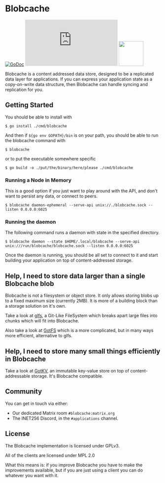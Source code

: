 # Blobcache

[![GoDoc](https://godoc.org/github.com/blobcache/blobcache?status.svg)](http://godoc.org/github.com/blobcache/blobcache)
![Matrix](https://img.shields.io/matrix/blobcache:matrix.org?label=%23blobcache%3Amatrix.org&logo=matrix)
[<img src="https://discord.com/assets/cb48d2a8d4991281d7a6a95d2f58195e.svg" width="80">](https://discord.gg/TWy6aVWJ7f)

Blobcache is a content addressed data store, designed to be a replicated data layer for applications.
If you can express your application state as a copy-on-write data structure, then Blobcache can handle syncing and replication for you.

## Getting Started
You should be able to install with
```shell
$ go install ./cmd/blobcache
```

And then if `${go env GOPATH}/bin` is on your path, you should be able to run the blobcache command with
```shell
$ blobcache 
```

or to put the executable somewhere specific
```shell
$ go build -o ./put/the/binary/here/please ./cmd/blobcache 
```

### Running a Node in Memory
This is a good option if you just want to play around with the API, and don't want to persist any data, or connect to peers.

```shell
$ blobcache daemon-ephemeral --serve-api unix://./blobcache.sock --listen 0.0.0.0:6025
```

### Running the daemon
The following command runs a daemon with state in the specified directory. 
```shell
$ blobcache daemon --state $HOME/.local/blobcache --serve-api unix:///run/blobcache/blobcache.sock --listen 0.0.0.0:6025
```

Once the daemon is running, you should be all set to connect to it and start building your application on top of content-addressed storage.

## Help, I need to store data larger than a single Blobcache blob
Blobcache is not a filesystem or object store.  It only allows storing blobs up to a fixed maximum size (currently 2MB).
It is more of a building block than a storage solution on it's own.
 
Take a look at [glfs](https://github.com/blobcache/glfs), a Git-Like FileSystem which breaks apart large files into chunks which will fit into Blobcache.

Also take a look at [GotFS](https://github.com/gotvc/got/tree/master/pkg/gotfs) which is a more complicated, but in many ways more efficient, alternative to glfs.

## Help, I need to store many small things efficiently in Blobcache
Take a look at [GotKV](https://github.com/gotvc/got/tree/master/pkg/gotkv), an immutable key-value store on top of content-addressable storage.
It's Blobcache compatible.

## Community
You can get in touch via either:
- Our dedicated Matrix room `#blobcache:matrix.org`
- The INET256 Discord, in the `#applications` channel.

## License
The Blobcache implementation is licensed under GPLv3.

All of the clients are licensed under MPL 2.0

What this means is: if you improve Blobcache you have to make the improvements available, but if you are just using a client you can do whatever you want with it.
